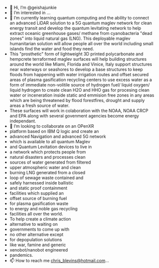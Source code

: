 - 👋 Hi, I’m @geishajunkie
- 👀 I’m interested in ...
- 🌱 I’m currently learning quantum computing and the ability to connect an advanced LiDAR solution to a 5G quantum maglev network for clean energy transit and develop the quantum levitating network to help extract oceanic greenhouse gases/ methane from cyanobacteria "dead zones" into liquid natural gas (LNG). This deployable maglev humanitarian solution will allow people all over the world including small islands find the water and food they need.
- This "prosthetic" form of lightweight 3D printed polycarbonate and hempcrete terraformed maglev surfaces will help building structures around the world like Miami, Florida and Vinice, Italy support structures near waterways or seashores to develop a base structures to keep floods from happening with water irrigation routes and offset secured areas of plasma gasification recycling centers to use excess water as a form of immediate non-volitile source of hydrogen fuel/ liquid oxygen/ liquid hydrogen to create clean H2O and HHO gas for procesing clean water or inceneration inside static and emmision free zones in any areas which are being threatened by flood forestfires, drought and supply areas a fresh source of water.
- These surfaces will work in colaboration with the NOAA, NOAA CRCP and EPA along with several govenment agencies become energy independant.
- 💞️ I’m looking to collaborate on an OPenXR 
- platform based on IBM Q logic and create an
- advanced Navigation and advanced 5G network
- which is available to all quantum Maglev 
- and Quantum Levitation devices to live in
- a network which protects people from
- natural disasters and processes clean
- sources of water generated from filtered
- upper atmospheric water and clean
- burning LNG generated from a closed
- loop of sewage waste contained and
- safely harnessed inside ballistic 
- and static proof containment
- facilities which supplied an
- offset source of burning fuel
- for plasma gasification waste 
- to energy and noble gas recycling
- facilities all over the world.
- To help create a climate action
- alternative to waiting on
- governments to come up with
- no other alternative except
- for depopulation solutions
- like war, famine and generic
- xenobot/nanobot engineered
- pandemics.
- 📫 How to reach me chris_blevins@hotmail.com...

<!---
geishajunkie/geishajunkie is a ✨ special ✨ repository because its `README.md` (this file) appears on your GitHub profile.
You can click the Preview link to take a look at your changes.
--->
